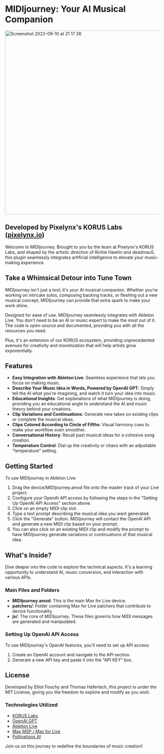 # MIDIjourney: Your AI Musical Companion

<img width="600" alt="Screenshot 2023-09-10 at 21 17 26" src="https://github.com/ElliotEtag/MIDIjourney/assets/5099901/d63b7e3a-d79f-4134-948d-3af4336e3326">

## Developed by Pixelynx's KORUS Labs ([pixelynx.io](https://pixelynx.io))

Welcome to MIDIjourney. Brought to you by the team at Pixelynx's KORUS Labs, and shaped by the artistic direction of Richie Hawtin and deadmau5, this plugin seamlessly integrates artificial intelligence to elevate your music-making experience.

## Take a Whimsical Detour into Tune Town

MIDIjourney isn't just a tool; it's your AI musical companion. Whether you're working on intricate solos, composing backing tracks, or fleshing out a new musical concept, MIDIjourney can provide that extra spark to make your work shine.

Designed for ease of use, MIDIjourney seamlessly integrates with Ableton Live. You don't need to be an AI or music expert to make the most out of it. The code is open-source and documented, providing you with all the resources you need.

Plus, it's an extension of our KORUS ecosystem, providing unprecedented avenues for creativity and monetization that will help artists grow exponentially.

## Features

- **Easy Integration with Ableton Live**: Seamless experience that lets you focus on making music.
- **Describe Your Music Idea in Words, Powered by OpenAI GPT**: Simply tell the AI what you're imagining, and watch it turn your idea into music.
- **Educational Insights**: Get explanations of what MIDIjourney is doing, providing you an educational angle to understand the AI and music theory behind your creations.
- **Clip Variations and Continuations**: Generate new takes on existing clips or complete the musical ideas.
- **Clips Colored According to Circle of Fifths**: Visual harmony cues to make your workflow even smoother.
- **Conversational History**: Recall past musical ideas for a cohesive song creation.
- **Temperature Control**: Dial up the creativity or chaos with an adjustable "temperature" setting.

## Getting Started

To use MIDIjourney in Ableton Live:

1. Drag the device/MIDIjourney.amxd file onto the master track of your Live project. 
2. Configure your OpenAI API access by following the steps in the "Setting Up OpenAI API Access" section above.
3. Click on an empty MIDI clip slot. 
4. Type a text prompt describing the musical idea you want generated.
5. Click the "Generate" button. MIDIjourney will contact the OpenAI API and generate a new MIDI clip based on your prompt.
6. You can also click on an existing MIDI clip and modify the prompt to have MIDIjourney generate variations or continuations of that musical idea.

## What's Inside?

Dive deeper into the code to explore the technical aspects. It's a learning opportunity to understand AI, music conversion, and interaction with various APIs.

### Main Files and Folders

- **MIDIjourney.amxd**: This is the main Max for Live device.
- **patchers/**: Folder containing Max for Live patchers that contribute to device functionality.
- **js/**: The core of MIDIjourney. These files governs how MIDI messages are generated and manipulated.

### Setting Up OpenAI API Access

To use MIDIjourney's OpenAI features, you'll need to set up API access:

1. Create an OpenAI account and navigate to the API section.
2. Generate a new API key and paste it into the "API KEY" box.

## License

Developed by Elliot Fouchy and Thomas Haferlach, this project is under the MIT License, giving you the freedom to explore and modify as you wish. 

### Technologies Utilized

- [KORUS Labs](https://korus.co/koruslabs)
- [OpenAI GPT](https://openai.com/research/gpt-3/)
- [Ableton Live](https://www.ableton.com/)
- [Max MSP / Max for Live](https://cycling74.com/products/max)
- [Pollinations.AI](https://pollinations.ai)

Join us on this journey to redefine the boundaries of music creation!
